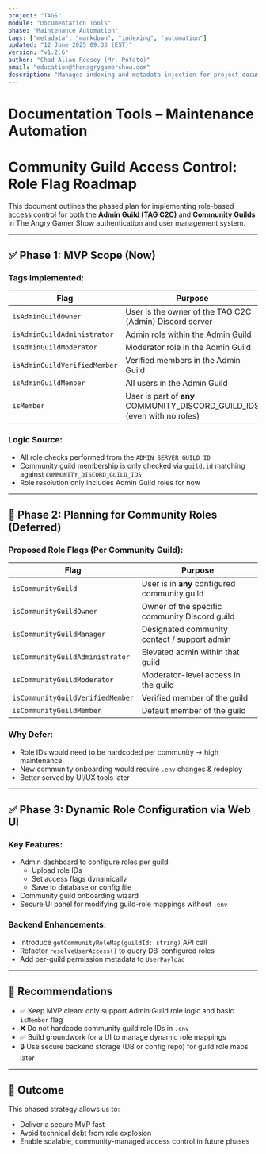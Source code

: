 ```yaml
---
project: "TAGS"
module: "Documentation Tools"
phase: "Maintenance Automation"
tags: ["metadata", "markdown", "indexing", "automation"]
updated: "12 June 2025 09:33 (EST)"
version: "v1.2.6"
author: "Chad Allan Reesey (Mr. Potato)"
email: "education@thenagrygamershow.com"
description: "Manages indexing and metadata injection for project documentation."
---
```


# Documentation Tools – Maintenance Automation
# Community Guild Access Control: Role Flag Roadmap

This document outlines the phased plan for implementing role-based access control for both the **Admin Guild (TAG C2C)** and **Community Guilds** in The Angry Gamer Show authentication and user management system.

---

## ✅ Phase 1: MVP Scope (Now)

### Tags Implemented:
| Flag | Purpose |
|------|---------|
| `isAdminGuildOwner` | User is the owner of the TAG C2C (Admin) Discord server |
| `isAdminGuildAdministrator` | Admin role within the Admin Guild |
| `isAdminGuildModerator` | Moderator role in the Admin Guild |
| `isAdminGuildVerifiedMember` | Verified members in the Admin Guild |
| `isAdminGuildMember` | All users in the Admin Guild |
| `isMember` | User is part of **any** COMMUNITY_DISCORD_GUILD_IDS (even with no roles) |

### Logic Source:
- All role checks performed from the `ADMIN_SERVER_GUILD_ID`
- Community guild membership is only checked via `guild.id` matching against `COMMUNITY_DISCORD_GUILD_IDS`
- Role resolution only includes Admin Guild roles for now

---

## 🧪 Phase 2: Planning for Community Roles (Deferred)

### Proposed Role Flags (Per Community Guild):
| Flag | Purpose |
|------|---------|
| `isCommunityGuild` | User is in **any** configured community guild |
| `isCommunityGuildOwner` | Owner of the specific community Discord guild |
| `isCommunityGuildManager` | Designated community contact / support admin |
| `isCommunityGuildAdministrator` | Elevated admin within that guild |
| `isCommunityGuildModerator` | Moderator-level access in the guild |
| `isCommunityGuildVerifiedMember` | Verified member of the guild |
| `isCommunityGuildMember` | Default member of the guild |

### Why Defer:
- Role IDs would need to be hardcoded per community → high maintenance
- New community onboarding would require `.env` changes & redeploy
- Better served by UI/UX tools later

---

## ✅ Phase 3: Dynamic Role Configuration via Web UI

### Key Features:
- Admin dashboard to configure roles per guild:
  - Upload role IDs
  - Set access flags dynamically
  - Save to database or config file
- Community guild onboarding wizard
- Secure UI panel for modifying guild-role mappings without `.env`

### Backend Enhancements:
- Introduce `getCommunityRoleMap(guildId: string)` API call
- Refactor `resolveUserAccess()` to query DB-configured roles
- Add per-guild permission metadata to `UserPayload`

---

## 📌 Recommendations
- ✅ Keep MVP clean: only support Admin Guild role logic and basic `isMember` flag
- ❌ Do not hardcode community guild role IDs in `.env`
- ✅ Build groundwork for a UI to manage dynamic role mappings
- 🔒 Use secure backend storage (DB or config repo) for guild role maps later

---

## 🚀 Outcome
This phased strategy allows us to:
- Deliver a secure MVP fast
- Avoid technical debt from role explosion
- Enable scalable, community-managed access control in future phases

